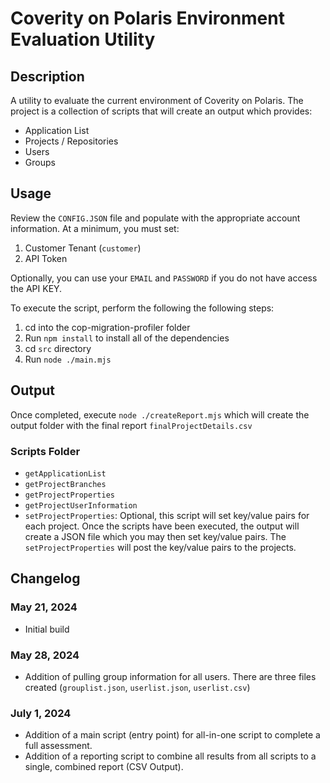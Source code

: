 # Coverity on Polaris Environment Evaluation Utility

## Description

A utility to evaluate the current environment of Coverity on Polaris. The project is a collection of scripts that will create an output which provides:

- Application List
- Projects / Repositories
- Users
- Groups


## Usage

Review the `CONFIG.JSON` file and populate with the appropriate account information. At a minimum, you must set:

1. Customer Tenant (`customer`)
2. API Token

Optionally, you can use your `EMAIL` and `PASSWORD` if you do not have access the API KEY.

To execute the script, perform the following the following steps:

1.  cd into the cop-migration-profiler folder
2.  Run `npm install` to install all of the dependencies
3.  cd `src` directory
4.  Run `node ./main.mjs`

## Output

Once completed, execute `node ./createReport.mjs` which will create the output folder with the final report `finalProjectDetails.csv`

### Scripts Folder

- `getApplicationList`
- `getProjectBranches`
- `getProjectProperties`
- `getProjectUserInformation`
- `setProjectProperties`: Optional, this script will set key/value pairs for each project. Once the scripts have been executed, the output will create a JSON file which you may then set key/value pairs. The `setProjectProperties` will post the key/value pairs to the projects.

## Changelog

### May 21, 2024
- Initial build

### May 28, 2024
- Addition of pulling group information for all users. There are three files created (`grouplist.json`, `userlist.json`, `userlist.csv`)

### July 1, 2024
- Addition of a main script (entry point) for all-in-one script to complete a full assessment.
- Addition of a reporting script to combine all results from all scripts to a single, combined report (CSV Output).
